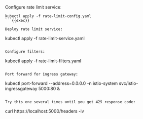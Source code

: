 Configure rate limit service:
```
kubectl apply -f rate-limit-config.yaml
```{{exec}}

Deploy rate limit service:
```
kubectl apply -f rate-limit-service.yaml
```{{exec}}

Configure filters:
```
kubectl apply -f rate-limit-filters.yaml
```{{exec}}

Port forward for ingress gateway: 
```
kubectl port-forward --address=0.0.0.0 -n istio-system svc/istio-ingressgateway 5000:80 &
```{{exec}}

Try this one several times until you get 429 response code:
```
curl https://localhost:5000/headers -iv
```{{exec}}